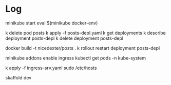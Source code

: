 # Log

minikube start
eval $(minikube docker-env)

k delete pod posts
k apply -f posts-depl.yaml
k get deployments
k describe deployment posts-depl
k delete deployment posts-depl

docker build -t nicedexter/posts .
k rollout restart deployment posts-depl

minikube addons enable ingress
kubectl get pods -n kube-system

k apply -f ingress-srv.yaml
sudo /etc/hosts

skaffold dev
